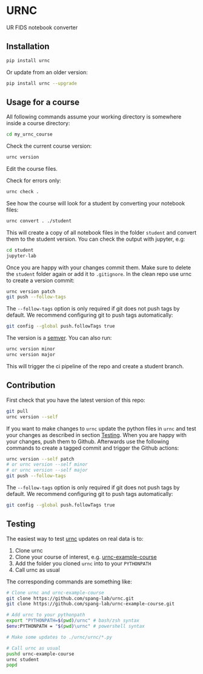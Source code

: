 # URNC

UR FIDS notebook converter

## Installation

```sh
pip install urnc
```

Or update from an older version:

```sh
pip install urnc --upgrade
```

## Usage for a course

All following commands assume your working directory is somewhere inside a course directory:

```sh
cd my_urnc_course
```

Check the current course version:

```sh
urnc version
```

Edit the course files.

Check for errors only:

```sh
urnc check .
```

See how the course will look for a student by converting your notebook files:

```sh
urnc convert . ./student
```

This will create a copy of all notebook files in the folder `student` and convert them to the student version.
You can check the output with jupyter, e.g:

```sh
cd student
jupyter-lab
```

Once you are happy with your changes commit them. Make sure to delete the `student` folder again or add it to `.gitignore`. In the clean repo use urnc to create a version commit:

```sh
urnc version patch
git push --follow-tags
```

The `--follow-tags` option is only required if git does not push tags by default. We recommend configuring git to push tags automatically:

```sh
git config --global push.followTags true
```

The version is a [semver](https://semver.org). You can also run:

```sh
urnc version minor
urnc version major
```

This will trigger the ci pipeline of the repo and create a student branch.

## Contribution

First check that you have the latest version of this repo:

```sh
git pull
urnc version --self
```

If you want to make changes to `urnc` update the python files in `urnc` and test your changes as described in section [Testing](#testing). When you are happy with your changes, push them to Github. Afterwards use the following commands to create a tagged commit and trigger the Github actions:

```sh
urnc version --self patch
# or urnc version --self minor
# or urnc version --self major
git push --follow-tags
```

The `--follow-tags` option is only required if git does not push tags by default. We recommend configuring git to push tags automatically:

```sh
git config --global push.followTags true
```

## Testing

The easiest way to test [urnc](https://github.com/spang-lab/urnc) updates on real data is to:

1. Clone urnc
2. Clone your course of interest, e.g. [urnc-example-course](https://github.com/spang-lab/urnc-example-course)
3. Add the folder you cloned `urnc` into to your `PYTHONPATH`
4. Call urnc as usual

The corresponding commands are something like:

```bash
# Clone urnc and urnc-example-course
git clone https://github.com/spang-lab/urnc.git
git clone https://github.com/spang-lab/urnc-example-course.git

# Add urnc to your pythonpath
export "PYTHONPATH=$(pwd)/urnc" # bash/zsh syntax
$env:PYTHONPATH = "$(pwd)\urnc" # powershell syntax

# Make some updates to ./urnc/urnc/*.py

# Call urnc as usual
pushd urnc-example-course
urnc student
popd
```
